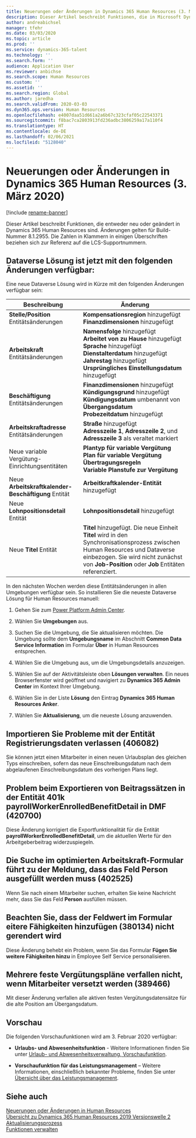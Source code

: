 ```yaml
---
title: Neuerungen oder Änderungen in Dynamics 365 Human Resources (3. März 2020)
description: Dieser Artikel beschreibt Funktionen, die in Microsoft Dynamics 365 Human Resources für den 03. März 2020 neu sind oder geändert wurden.
author: andreabichsel
manager: tfehr
ms.date: 03/03/2020
ms.topic: article
ms.prod: ''
ms.service: dynamics-365-talent
ms.technology: ''
ms.search.form: ''
audience: Application User
ms.reviewer: anbichse
ms.search.scope: Human Resources
ms.custom: ''
ms.assetid: ''
ms.search.region: Global
ms.author: jaredha
ms.search.validFrom: 2020-03-03
ms.dyn365.ops.version: Human Resources
ms.openlocfilehash: e4007daa51d661a2a6b67c323cfaf05c22543371
ms.sourcegitcommit: f8bac7ca2803913fd236adbc3806259a17a110f4
ms.translationtype: HT
ms.contentlocale: de-DE
ms.lasthandoff: 02/06/2021
ms.locfileid: "5128040"
---
```

# <a name="whats-new-or-changed-in-dynamics-365-human-resources-march-3-2020"></a>Neuerungen oder Änderungen in Dynamics 365 Human Resources (3. März 2020)

[!include [rename-banner](~/includes/cc-data-platform-banner.md)]

Dieser Artikel beschreibt Funktionen, die entweder neu oder geändert in Dynamics 365 Human Resources sind. Änderungen gelten für Build-Nummer 8.1.2955. Die Zahlen in Klammern in einigen Überschriften beziehen sich zur Referenz auf die LCS-Supportnummern.

## <a name="dataverse-solution-is-now-available-with-the-following-changes"></a>Dataverse Lösung ist jetzt mit den folgenden Änderungen verfügbar:

Eine neue Dataverse Lösung wird in Kürze mit den folgenden Änderungen verfügbar sein:

| Beschreibung | Änderung |
| ----------------------------------------- | --- |
| **Stelle/Position** Entitätsänderungen | **Kompensationsregion** hinzugefügt</br>**Finanzdimensionen** hinzugefügt |
| **Arbeitskraft** Entitätsänderungen | **Namensfolge** hinzugefügt</br>**Arbeitet von zu Hause** hinzugefügt</br>**Sprache** hinzugefügt</br>**Dienstalterdatum** hinzugefügt</br>**Jahrestag** hinzugefügt</br>**Ursprüngliches Einstellungsdatum** hinzugefügt |
| **Beschäftigung** Entitätsänderungen | **Finanzdimensionen** hinzugefügt</br>**Kündigungsgrund** hinzugefügt</br>**Kündigungsdatum** umbenannt von **Übergangsdatum**</br>**Probezeitdatum** hinzugefügt |
| **Arbeitskraftadresse** Entitätsänderungen | **Straße** hinzugefügt</br>**Adresszeile 1**, **Adresszeile 2**, und **Adresszeile 3** als veraltet markiert |
| Neue variable Vergütung-Einrichtungsentitäten | **Plantyp für variable Vergütung**</br>**Plan für variable Vergütung**</br>**Übertragungsregeln**</br>**Variable Planstufe zur Vergütung** |
| Neue **Arbeitskraftkalender-Beschäftigung** Entität | **Arbeitkraftkalender-Entität** hinzugefügt |
| Neue **Lohnpositionsdetail** Entität | **Lohnpositionsdetail** hinzugefügt |
| Neue **Titel** Entität | **Titel** hinzugefügt. Die neue Einheit **Titel** wird in den Synchronisationsprozess zwischen Human Resources und Dataverse einbezogen. Sie wird nicht zunächst von **Job-Position** oder **Job** Entitäten referenziert. |

In den nächsten Wochen werden diese Entitätsänderungen in allen Umgebungen verfügbar sein. So installieren Sie die neueste Dataverse Lösung für Human Resources manuell:

1.  Gehen Sie zum [Power Platform Admin Center](https://admin.powerplatform.microsoft.com).

2.  Wählen Sie **Umgebungen** aus.

3.  Suchen Sie die Umgebung, die Sie aktualisieren möchten. Die Umgebung sollte dem **Umgebungsname** im Abschnitt **Common Data Service Information** im Formular **Über** in Human Resources entsprechen.

4.  Wählen Sie die Umgebung aus, um die Umgebungsdetails anzuzeigen.

5.  Wählen Sie auf der Aktivitätsleiste oben **Lösungen verwalten**. Ein neues Browserfenster wird geöffnet und navigiert zu **Dynamics 365 Admin Center** im Kontext Ihrer Umgebung.

6.  Wählen Sie in der Liste **Lösung** den Eintrag **Dynamics 365 Human Resources Anker**.

7.  Wählen Sie **Aktualisierung**, um die neueste Lösung anzuwenden.

## <a name="import-issues-with-the-leave-enrollment-data-entity-406082"></a>Importieren Sie Probleme mit der Entität Registrierungsdaten verlassen (406082)

Sie können jetzt einen Mitarbeiter in einen neuen Urlaubsplan des gleichen Typs einschreiben, sofern das neue Einschreibungsdatum nach dem abgelaufenen Einschreibungsdatum des vorherigen Plans liegt.

## <a name="issue-with-exporting-contribution-rates-in-the-401k-payrollworkerenrolledbenefitdetail-entity-in-dmf-420700"></a>Problem beim Exportieren von Beitragssätzen in der Entität 401k payrollWorkerEnrolledBenefitDetail in DMF (420700)

Diese Änderung korrigiert die Exportfunktionalität für die Entität **payrollWorkerEnrolledBenefitDetail**, um die aktuellen Werte für den Arbeitgeberbeitrag widerzuspiegeln.

## <a name="searching-in-the-streamlined-worker-form-causes-message-saying-person-field-must-be-filled-in-402525"></a>Die Suche im optimierten Arbeitskraft-Formular führt zu der Meldung, dass das Feld Person ausgefüllt werden muss (402525)

Wenn Sie nach einem Mitarbeiter suchen, erhalten Sie keine Nachricht mehr, dass Sie das Feld **Person** ausfüllen müssen.

## <a name="note-field-value-doesnt-render-on-the-add-more-skills-form-380134"></a>Beachten Sie, dass der Feldwert im Formular eitere Fähigkeiten hinzufügen (380134) nicht gerendert wird

Diese Änderung behebt ein Problem, wenn Sie das Formular **Fügen Sie weitere Fähigkeiten hinzu** in Employee Self Service personalisieren.

## <a name="multiple-fixed-compensation-plans-dont-expire-when-transferring-employees-389466"></a>Mehrere feste Vergütungspläne verfallen nicht, wenn Mitarbeiter versetzt werden (389466)

Mit dieser Änderung verfallen alle aktiven festen Vergütungsdatensätze für die alte Position am Übergangsdatum.

## <a name="in-preview"></a>Vorschau

Die folgenden Vorschaufunktionen wird am 3. Februar 2020 verfügbar:

- **Urlaubs- und Abwesenheitsfunktion** - Weitere Informationen finden Sie unter [Urlaub- und Abwesenheitsverwaltung, Vorschaufunktion](hr-leave-and-absence-overview.md?leave-and-absence-preview-features).

- **Vorschaufunktion für das Leistungsmanagement** – Weitere Informationen, einschließlich bekannter Probleme, finden Sie unter [Übersicht über das Leistungsmanagement](hr-benefits-management-overview.md).

## <a name="see-also"></a>Siehe auch

[Neuerungen oder Änderungen in Human Resources](hr-admin-whats-new.md)</br>
[Übersicht zu Dynamics 365 Human Resources 2019 Versionswelle 2 ](https://docs.microsoft.com/dynamics365-release-plan/2019wave2/dynamics365-human-resources/)</br>
[Aktualisierungsprozess](hr-admin-setup-update-process.md)</br>
[Funktionen verwalten](hr-admin-manage-features.md)